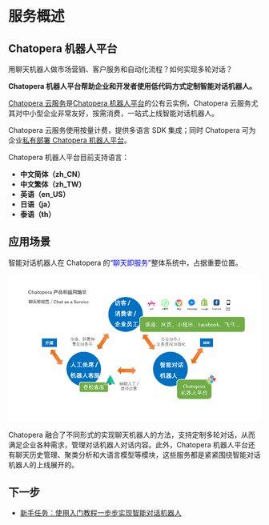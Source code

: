 # 服务概述

## Chatopera 机器人平台

用聊天机器人做市场营销、客户服务和自动化流程？如何实现多轮对话？

**Chatopera 机器人平台帮助企业和开发者使用低代码方式定制智能对话机器人。**

[Chatopera 云服务](https://bot.chatopera.com)是[Chatopera 机器人平台](https://docs.chatopera.com/products/chatbot-platform/index.html)的公有云实例，Chatopera 云服务尤其对中小型企业非常友好，按需消费，一站式上线智能对话机器人。

Chatopera 云服务使用按量计费，提供多语言 SDK 集成；同时 Chatopera 可为企业[私有部署 Chatopera 机器人平台](https://docs.chatopera.com/products/chatbot-platform/contract/on-premise.html)。

Chatopera 机器人平台目前支持语言：

- **中文简体（zh_CN）**
- **中文繁体（zh_TW）**
- **英语（en_US）**
- **日语（ja）**
- **泰语（th）**

## 应用场景

智能对话机器人在 Chatopera 的<font color="blue">“聊天即服务”</font>整体系统中，占据重要位置。

![应用场景](../../images/products/platform/screenshot-20210912-201141.png)

Chatopera 融合了不同形式的实现聊天机器人的方法，支持定制多轮对话，从而满足企业各种需求，管理对话机器人对话内容。此外，Chatopera 机器人平台还有聊天历史管理、聚类分析和大语言模型等模块，这些服务都是紧紧围绕智能对话机器人的上线展开的。

## 下一步

- [新手任务：使用入门教程一步步实现智能对话机器人](https://docs.chatopera.com/products/chatbot-platform/tutorials/index.html)
